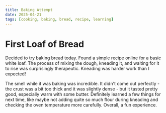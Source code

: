 ```yaml
---
title: Baking Attempt
date: 2025-04-21
tags: [cooking, baking, bread, recipe, learning]
---
```


# First Loaf of Bread

Decided to try baking bread today. Found a simple recipe online for a basic white loaf. The process of mixing the dough, kneading it, and waiting for it to rise was surprisingly therapeutic. Kneading was harder work than I expected!

The smell while it was baking was incredible. It didn't come out perfectly - the crust was a bit too thick and it was slightly dense - but it tasted pretty good, especially warm with some butter. Definitely learned a few things for next time, like maybe not adding quite so much flour during kneading and checking the oven temperature more carefully. Overall, a fun experience.
